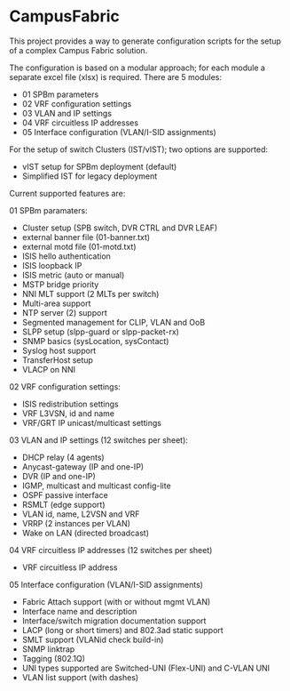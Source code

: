 # CampusFabric
This project provides a way to generate configuration scripts for the setup of a complex Campus Fabric solution.

The configuration is based on a modular approach; for each module a separate excel file (xlsx) is required.
There are 5 modules:
- 01 SPBm parameters 
- 02 VRF configuration settings
- 03 VLAN and IP settings 
- 04 VRF circuitless IP addresses 
- 05 Interface configuration (VLAN/I-SID assignments)

For the setup of switch Clusters (IST/vIST); two options are supported:
- vIST setup for SPBm deployment (default)
- Simplified IST for legacy deployment


Current supported features are:
  
  01 SPBm paramaters:
  - Cluster setup (SPB switch, DVR CTRL and DVR LEAF)
  - external banner file (01-banner.txt)
  - external motd file (01-motd.txt)
  - ISIS hello authentication
  - ISIS loopback IP
  - ISIS metric (auto or manual)
  - MSTP bridge priority
  - NNI MLT support (2 MLTs per switch)
  - Multi-area support
  - NTP server (2) support
  - Segmented management for CLIP, VLAN and OoB
  - SLPP setup (slpp-guard or slpp-packet-rx)
  - SNMP basics (sysLocation, sysContact)
  - Syslog host support
  - TransferHost setup
  - VLACP on NNI

  02 VRF configuration settings:
  - ISIS redistribution settings
  - VRF L3VSN, id and name
  - VRF/GRT IP unicast/multicast settings

  03 VLAN and IP settings (12 switches per sheet):
  - DHCP relay (4 agents)
  - Anycast-gateway (IP and one-IP)
  - DVR (IP and one-IP)
  - IGMP, multicast and multicast config-lite
  - OSPF passive interface
  - RSMLT (edge support)
  - VLAN id, name, L2VSN and VRF
  - VRRP (2 instances per VLAN)
  - Wake on LAN (directed broadcast)

  04 VRF circuitless IP addresses (12 switches per sheet)
  - VRF circuitless IP address
  
  05 Interface configuration (VLAN/I-SID assignments)
  - Fabric Attach support (with or without mgmt VLAN)
  - Interface name and description
  - Interface/switch migration documentation support
  - LACP (long or short timers) and 802.3ad static support
  - SMLT support (VLANid check build-in)
  - SNMP linktrap
  - Tagging (802.1Q)
  - UNI types supported are Switched-UNI (Flex-UNI) and C-VLAN UNI
  - VLAN list support (with dashes)

